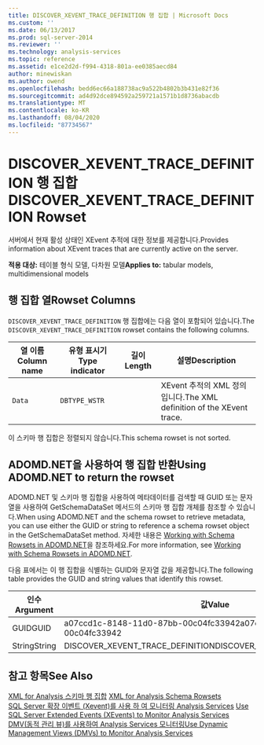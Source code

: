 ```yaml
---
title: DISCOVER_XEVENT_TRACE_DEFINITION 행 집합 | Microsoft Docs
ms.custom: ''
ms.date: 06/13/2017
ms.prod: sql-server-2014
ms.reviewer: ''
ms.technology: analysis-services
ms.topic: reference
ms.assetid: e1ce2d2d-f994-4318-801a-ee0385aecd84
author: minewiskan
ms.author: owend
ms.openlocfilehash: bedd6ec66a188738ac9a522b4802b3b431e82f36
ms.sourcegitcommit: ad4d92dce894592a259721a1571b1d8736abacdb
ms.translationtype: MT
ms.contentlocale: ko-KR
ms.lasthandoff: 08/04/2020
ms.locfileid: "87734567"
---
```

# <a name="discover_xevent_trace_definition-rowset"></a><span data-ttu-id="1023c-102">DISCOVER_XEVENT_TRACE_DEFINITION 행 집합</span><span class="sxs-lookup"><span data-stu-id="1023c-102">DISCOVER_XEVENT_TRACE_DEFINITION Rowset</span></span>
  <span data-ttu-id="1023c-103">서버에서 현재 활성 상태인 XEvent 추적에 대한 정보를 제공합니다.</span><span class="sxs-lookup"><span data-stu-id="1023c-103">Provides information about XEvent traces that are currently active on the server.</span></span>  
  
 <span data-ttu-id="1023c-104">**적용 대상:** 테이블 형식 모델, 다차원 모델</span><span class="sxs-lookup"><span data-stu-id="1023c-104">**Applies to:** tabular models, multidimensional models</span></span>  
  
## <a name="rowset-columns"></a><span data-ttu-id="1023c-105">행 집합 열</span><span class="sxs-lookup"><span data-stu-id="1023c-105">Rowset Columns</span></span>  
 <span data-ttu-id="1023c-106">`DISCOVER_XEVENT_TRACE_DEFINITION` 행 집합에는 다음 열이 포함되어 있습니다.</span><span class="sxs-lookup"><span data-stu-id="1023c-106">The `DISCOVER_XEVENT_TRACE_DEFINITION` rowset contains the following columns.</span></span>  
  
|<span data-ttu-id="1023c-107">열 이름</span><span class="sxs-lookup"><span data-stu-id="1023c-107">Column name</span></span>|<span data-ttu-id="1023c-108">유형 표시기</span><span class="sxs-lookup"><span data-stu-id="1023c-108">Type indicator</span></span>|<span data-ttu-id="1023c-109">길이</span><span class="sxs-lookup"><span data-stu-id="1023c-109">Length</span></span>|<span data-ttu-id="1023c-110">설명</span><span class="sxs-lookup"><span data-stu-id="1023c-110">Description</span></span>|  
|-----------------|--------------------|------------|-----------------|  
|`Data`|`DBTYPE_WSTR`||<span data-ttu-id="1023c-111">XEvent 추적의 XML 정의입니다.</span><span class="sxs-lookup"><span data-stu-id="1023c-111">The XML definition of the XEvent trace.</span></span>|  
  
 <span data-ttu-id="1023c-112">이 스키마 행 집합은 정렬되지 않습니다.</span><span class="sxs-lookup"><span data-stu-id="1023c-112">This schema rowset is not sorted.</span></span>  
  
## <a name="using-adomdnet-to-return-the-rowset"></a><span data-ttu-id="1023c-113">ADOMD.NET을 사용하여 행 집합 반환</span><span class="sxs-lookup"><span data-stu-id="1023c-113">Using ADOMD.NET to return the rowset</span></span>  
 <span data-ttu-id="1023c-114">ADOMD.NET 및 스키마 행 집합을 사용하여 메타데이터를 검색할 때 GUID 또는 문자열을 사용하여 GetSchemaDataSet 메서드의 스키마 행 집합 개체를 참조할 수 있습니다.</span><span class="sxs-lookup"><span data-stu-id="1023c-114">When using ADOMD.NET and the schema rowset to retrieve metadata, you can use either the GUID or string to reference a schema rowset object in the GetSchemaDataSet method.</span></span> <span data-ttu-id="1023c-115">자세한 내용은 [Working with Schema Rowsets in ADOMD.NET](https://docs.microsoft.com/bi-reference/adomd/multidimensional-models-adomd-net-client/retrieving-metadata-working-with-schema-rowsets)을 참조하세요.</span><span class="sxs-lookup"><span data-stu-id="1023c-115">For more information, see [Working with Schema Rowsets in ADOMD.NET](https://docs.microsoft.com/bi-reference/adomd/multidimensional-models-adomd-net-client/retrieving-metadata-working-with-schema-rowsets).</span></span>  
  
 <span data-ttu-id="1023c-116">다음 표에서는 이 행 집합을 식별하는 GUID와 문자열 값을 제공합니다.</span><span class="sxs-lookup"><span data-stu-id="1023c-116">The following table provides the GUID and string values that identify this rowset.</span></span>  
  
|<span data-ttu-id="1023c-117">인수</span><span class="sxs-lookup"><span data-stu-id="1023c-117">Argument</span></span>|<span data-ttu-id="1023c-118">값</span><span class="sxs-lookup"><span data-stu-id="1023c-118">Value</span></span>|  
|--------------|-----------|  
|<span data-ttu-id="1023c-119">GUID</span><span class="sxs-lookup"><span data-stu-id="1023c-119">GUID</span></span>|<span data-ttu-id="1023c-120">a07ccd1c-8148-11d0-87bb-00c04fc33942</span><span class="sxs-lookup"><span data-stu-id="1023c-120">a07ccd1c-8148-11d0-87bb-00c04fc33942</span></span>|  
|<span data-ttu-id="1023c-121">String</span><span class="sxs-lookup"><span data-stu-id="1023c-121">String</span></span>|<span data-ttu-id="1023c-122">DISCOVER_XEVENT_TRACE_DEFINITION</span><span class="sxs-lookup"><span data-stu-id="1023c-122">DISCOVER_XEVENT_TRACE_DEFINITION</span></span>|  
  
## <a name="see-also"></a><span data-ttu-id="1023c-123">참고 항목</span><span class="sxs-lookup"><span data-stu-id="1023c-123">See Also</span></span>  
 <span data-ttu-id="1023c-124">[XML for Analysis 스키마 행 집합](https://docs.microsoft.com/bi-reference/schema-rowsets/xml/xml-for-analysis-schema-rowsets) </span><span class="sxs-lookup"><span data-stu-id="1023c-124">[XML for Analysis Schema Rowsets](https://docs.microsoft.com/bi-reference/schema-rowsets/xml/xml-for-analysis-schema-rowsets) </span></span>  
 <span data-ttu-id="1023c-125">[SQL Server 확장 이벤트 &#40;Xevent&#41;를 사용 하 여 모니터링 Analysis Services](../instances/monitor-analysis-services-with-sql-server-extended-events.md) </span><span class="sxs-lookup"><span data-stu-id="1023c-125">[Use SQL Server Extended Events &#40;XEvents&#41; to Monitor Analysis Services](../instances/monitor-analysis-services-with-sql-server-extended-events.md) </span></span>  
 [<span data-ttu-id="1023c-126">DMV&#40;동적 관리 뷰&#41;를 사용하여 Analysis Services 모니터링</span><span class="sxs-lookup"><span data-stu-id="1023c-126">Use Dynamic Management Views &#40;DMVs&#41; to Monitor Analysis Services</span></span>](../instances/use-dynamic-management-views-dmvs-to-monitor-analysis-services.md)  
  
  
